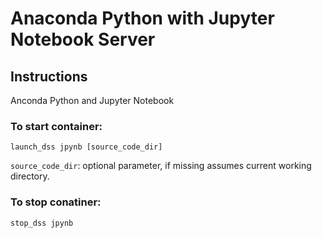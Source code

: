 # Anaconda Python with Jupyter Notebook Server

## Instructions

Anconda Python and Jupyter Notebook

### To start container:
```
launch_dss jpynb [source_code_dir]
```
`source_code_dir`: optional parameter, if missing assumes current working directory.


### To stop conatiner:
```
stop_dss jpynb
```
